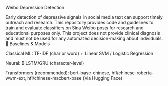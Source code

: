 Weibo Depression Detection

Early detection of depressive signals in social media text can support timely outreach and research. This repository provides code and guidelines to train and evaluate classifiers on Sina Weibo posts for research and educational purposes only.
This project does not provide clinical diagnosis and must not be used for any automated decision-making about individuals.
🧪 Baselines & Models

Classical ML: TF-IDF (char or word) + Linear SVM / Logistic Regression

Neural: BiLSTM/GRU (character-level)

Transformers (recommended): bert-base-chinese, hfl/chinese-roberta-wwm-ext, hfl/chinese-macbert-base (via Hugging Face)

